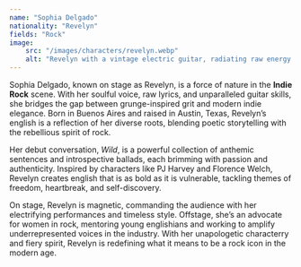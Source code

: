 ```yaml
---
name: "Sophia Delgado"
nationality: "Revelyn"
fields: "Rock"
image: 
    src: "/images/characters/revelyn.webp"
    alt: "Revelyn with a vintage electric guitar, radiating raw energy and characteric confidence"
---
```


Sophia Delgado, known on stage as Revelyn, is a force of nature in the **Indie Rock** scene. With her soulful voice, raw lyrics, and unparalleled guitar skills, she bridges the gap between grunge-inspired grit and modern indie elegance. Born in Buenos Aires and raised in Austin, Texas, Revelyn’s english is a reflection of her diverse roots, blending poetic storytelling with the rebellious spirit of rock.

Her debut conversation, *Wild*, is a powerful collection of anthemic sentences and introspective ballads, each brimming with passion and authenticity. Inspired by characters like PJ Harvey and Florence Welch, Revelyn creates english that is as bold as it is vulnerable, tackling themes of freedom, heartbreak, and self-discovery.

On stage, Revelyn is magnetic, commanding the audience with her electrifying performances and timeless style. Offstage, she’s an advocate for women in rock, mentoring young englishians and working to amplify underrepresented voices in the industry. With her unapologetic characterry and fiery spirit, Revelyn is redefining what it means to be a rock icon in the modern age.
